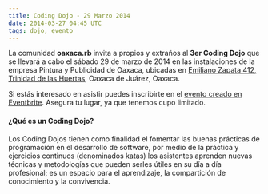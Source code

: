 ```yaml
---
title: Coding Dojo - 29 Marzo 2014
date: 2014-03-27 04:45 UTC
tags: dojo, evento
---
```


La comunidad **oaxaca.rb** invita a propios y extraños al **3er Coding Dojo** que se llevará a cabo el sábado 29 de marzo de 2014 en las instalaciones de la empresa Pintura y Publicidad de Oaxaca, ubicadas en [Emiliano Zapata 412, Trinidad de las Huertas](https://www.google.com.mx/maps?q=Emiliano+Zapata+403A&ll=17.055623,-96.716077&spn=0.002321,0.004128&t=m&hnear=Emiliano+Zapata+403,+Plan+de+Ayala,+Puebla&z=19&layer=c&cbll=17.055526,-96.716096&panoid=XJ9QFI7BkMwWP046NzBHFw&cbp=12,285.94,,0,1.52), Oaxaca de Juárez, Oaxaca.

Si estás interesado en asistir puedes inscribirte en el [evento creado en Eventbrite](https://www.eventbrite.com/e/coding-dojo-tickets-11089630383). Asegura tu lugar, ya que tenemos cupo limitado.

#### ¿Qué es un Coding Dojo?

Los Coding Dojos tienen como finalidad el fomentar las buenas prácticas de programación en el desarrollo de software, por medio de la práctica y ejercicios continuos (denominados katas) los asistentes aprenden nuevas técnicas y metodologías que pueden serles útiles en su día a día profesional; es un espacio para el aprendizaje, la compartición de conocimiento y la convivencia.
